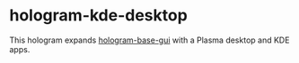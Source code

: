 # hologram-kde-desktop

This hologram expands [hologram-base-gui](../hologram-base-gui) with a Plasma
desktop and KDE apps.
